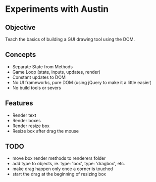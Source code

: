 # Experiments with Austin

## Objective

Teach the basics of building a GUI drawing tool using the DOM.

## Concepts

- Separate State from Methods
- Game Loop (state, inputs, updates, render)
- Constant updates to DOM
- No UI frameworks, pure DOM (using jQuery to make it a little easier)
- No build tools or severs

## Features

- Render text
- Render boxes
- Render resize box
- Resize box after drag the mouse

## TODO

- move box render methods to renderers folder
- add type to objects, ie. type: 'box', type: 'dragbox', etc.
- make drag happen only once a corner is touched
- start the drag at the beginning of resizing box

